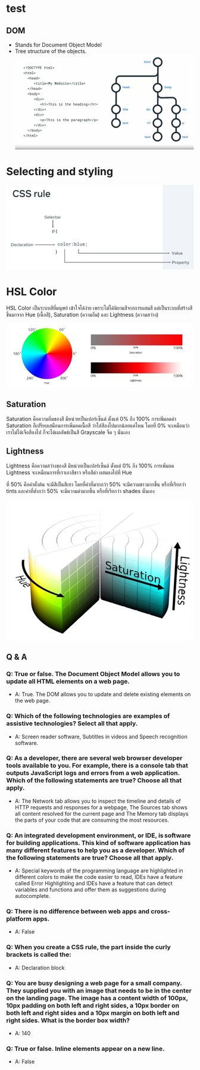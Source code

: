 
# test

## DOM
- Stands for Document Object Model
- Tree structure of the objects.
![dom](./images/DOM.png)




# Selecting and styling 

![](./images/css-rule.png)

# HSL Color
HSL Color เป็นระบบสีที่มนุษย์ เข้าใจได้ง่าย เพราะไม่ได้นิยามสีจากการผสมสี แต่เป็นระบบที่สร้างสีขึ้นมาจาก Hue (เนื้อสี), Saturation (ความอิ่ม) และ Lightness (ความสว่าง)

![](./images/hsl-system.jpg)

## Saturation
Saturation คือความอิ่มของสี มีหน่วยเป็นเปอร์เซ็นต์ ตั้งแต่ 0% ถึง 100% การเพิ่มลดค่า Saturation ก็เปรียบเสมือนการเพิ่มลดเนื้อสี ว่าใส่สีลงไปมากน้อยแค่ไหน โดยที่ 0% จะเหมือนว่าเราไม่ได้เจือสีลงไป ก็จะได้ผลลัพธ์เป็นสี Grayscale จืด ๆ นั่นเอง

## Lightness
Lightness คือความสว่างของสี มีหน่วยเป็นเปอร์เซ็นต์ ตั้งแต่ 0% ถึง 100% การเพิ่มลด Lightness จะเหมือนการที่เราเอาสีขาว หรือสีดำ ผสมลงไปที่ Hue

ที่ 50% คือค่าตั้งต้น จะมีสีเป็นสีเทา โดยที่ค่าที่มากกว่า 50% จะมีความขาวมากขึ้น หรือที่เรียกว่า tints และค่าที่ต่ำกว่า 50% จะมีความดำมากขึ้น หรือที่เรียกว่า shades นั่นเอง

![](./images/hsl-cylinder.jpg)

## Q & A

### Q: True or false. The Document Object Model allows you to update all HTML elements on a web page.
- A: True. The DOM allows you to update and delete existing elements on the web page.

### Q: Which of the following technologies are examples of assistive technologies? Select all that apply.
- A: Screen reader software, Subtitles in videos and Speech recognition software.

### Q: As a developer, there are several web browser developer tools available to you. For example, there is a console tab that outputs JavaScript logs and errors from a web application. Which of the following statements are true? Choose all that apply.
- A: The Network tab allows you to inspect the timeline and details of HTTP requests and responses for a webpage, The Sources tab shows all content resolved for the current page and  The Memory tab displays the parts of your code that are consuming the most resources.

### Q: An integrated development environment, or IDE, is software for building applications. This kind of software application has many different features to help you as a developer. Which of the following statements are true? Choose all that apply.
- A: Special keywords of the programming language are highlighted in different colors to make the code easier to read, IDEs have a feature called Error Highlighting and IDEs have a feature that can detect variables and functions and offer them as suggestions during autocomplete.

### Q: There is no difference between web apps and cross-platform apps. 
- A: False

### Q: When you create a CSS rule, the part inside the curly brackets is called the:
- A: Declaration block

### Q: You are busy designing a web page for a small company. They supplied you with an image that needs to be in the center on the landing page. The image has a content width of 100px, 10px padding on both left and right sides, a 10px border on both left and right sides and a 10px margin on both left and right sides. What is the border box width?
- A: 140

### Q: True or false. Inline elements appear on a new line. 
- A: False